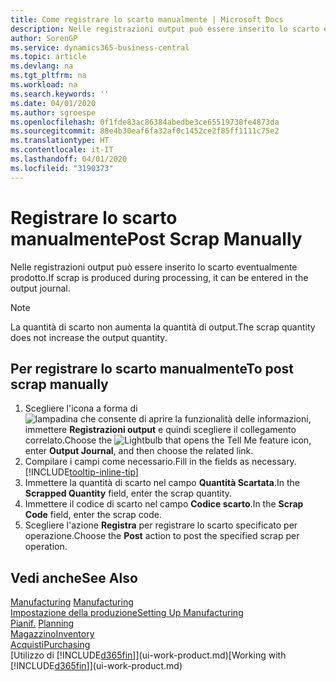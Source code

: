```yaml
---
title: Come registrare lo scarto manualmente | Microsoft Docs
description: Nelle registrazioni output può essere inserito lo scarto eventualmente prodotto. Si noti che la quantità di scarto non va ad aumentare la quantità di output.
author: SorenGP
ms.service: dynamics365-business-central
ms.topic: article
ms.devlang: na
ms.tgt_pltfrm: na
ms.workload: na
ms.search.keywords: ''
ms.date: 04/01/2020
ms.author: sgroespe
ms.openlocfilehash: 0f1fde83ac86384abedbe3ce65519738fe4873da
ms.sourcegitcommit: 88e4b30eaf6fa32af0c1452ce2f85ff1111c75e2
ms.translationtype: HT
ms.contentlocale: it-IT
ms.lasthandoff: 04/01/2020
ms.locfileid: "3190373"
---
```

# <a name="post-scrap-manually"></a><span data-ttu-id="fc1cf-104">Registrare lo scarto manualmente</span><span class="sxs-lookup"><span data-stu-id="fc1cf-104">Post Scrap Manually</span></span>
<span data-ttu-id="fc1cf-105">Nelle registrazioni output può essere inserito lo scarto eventualmente prodotto.</span><span class="sxs-lookup"><span data-stu-id="fc1cf-105">If scrap is produced during processing, it can be entered in the output journal.</span></span> 

> [!NOTE]
> <span data-ttu-id="fc1cf-106">La quantità di scarto non aumenta la quantità di output.</span><span class="sxs-lookup"><span data-stu-id="fc1cf-106">The scrap quantity does not increase the output quantity.</span></span>  

## <a name="to-post-scrap-manually"></a><span data-ttu-id="fc1cf-107">Per registrare lo scarto manualmente</span><span class="sxs-lookup"><span data-stu-id="fc1cf-107">To post scrap manually</span></span>  
1. <span data-ttu-id="fc1cf-108">Scegliere l'icona a forma di ![lampadina che consente di aprire la funzionalità delle informazioni](media/ui-search/search_small.png "Informazioni sull'operazione che si desidera eseguire"), immettere **Registrazioni output** e quindi scegliere il collegamento correlato.</span><span class="sxs-lookup"><span data-stu-id="fc1cf-108">Choose the ![Lightbulb that opens the Tell Me feature](media/ui-search/search_small.png "Tell me what you want to do") icon, enter **Output Journal**, and then choose the related link.</span></span>  
2. <span data-ttu-id="fc1cf-109">Compilare i campi come necessario.</span><span class="sxs-lookup"><span data-stu-id="fc1cf-109">Fill in the fields as necessary.</span></span> [!INCLUDE[tooltip-inline-tip](includes/tooltip-inline-tip_md.md)]  
3. <span data-ttu-id="fc1cf-110">Immettere la quantità di scarto nel campo **Quantità Scartata**.</span><span class="sxs-lookup"><span data-stu-id="fc1cf-110">In the **Scrapped Quantity** field, enter the scrap quantity.</span></span>  
4. <span data-ttu-id="fc1cf-111">Immettere il codice di scarto nel campo **Codice scarto**.</span><span class="sxs-lookup"><span data-stu-id="fc1cf-111">In the **Scrap Code** field, enter the scrap code.</span></span>  
5. <span data-ttu-id="fc1cf-112">Scegliere l'azione **Registra** per registrare lo scarto specificato per operazione.</span><span class="sxs-lookup"><span data-stu-id="fc1cf-112">Choose the **Post** action to post the specified scrap per operation.</span></span>  

## <a name="see-also"></a><span data-ttu-id="fc1cf-113">Vedi anche</span><span class="sxs-lookup"><span data-stu-id="fc1cf-113">See Also</span></span>  
<span data-ttu-id="fc1cf-114">[Manufacturing](production-manage-manufacturing.md)  </span><span class="sxs-lookup"><span data-stu-id="fc1cf-114">[Manufacturing](production-manage-manufacturing.md)  </span></span>  
[<span data-ttu-id="fc1cf-115">Impostazione della produzione</span><span class="sxs-lookup"><span data-stu-id="fc1cf-115">Setting Up Manufacturing</span></span>](production-configure-production-processes.md)  
<span data-ttu-id="fc1cf-116">[Pianif.](production-planning.md)    </span><span class="sxs-lookup"><span data-stu-id="fc1cf-116">[Planning](production-planning.md)    </span></span>  
[<span data-ttu-id="fc1cf-117">Magazzino</span><span class="sxs-lookup"><span data-stu-id="fc1cf-117">Inventory</span></span>](inventory-manage-inventory.md)  
[<span data-ttu-id="fc1cf-118">Acquisti</span><span class="sxs-lookup"><span data-stu-id="fc1cf-118">Purchasing</span></span>](purchasing-manage-purchasing.md)  
<span data-ttu-id="fc1cf-119">[Utilizzo di [!INCLUDE[d365fin](includes/d365fin_md.md)]](ui-work-product.md)</span><span class="sxs-lookup"><span data-stu-id="fc1cf-119">[Working with [!INCLUDE[d365fin](includes/d365fin_md.md)]](ui-work-product.md)</span></span>
